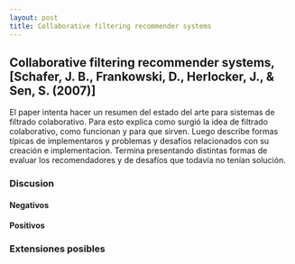 ```yaml
---
layout: post
title: Collaborative filtering recommender systems
---
```


## Collaborative filtering recommender systems, [Schafer, J. B., Frankowski, D., Herlocker, J., & Sen, S. (2007)]

El paper intenta hacer un resumen del estado del arte para sistemas de filtrado colaborativo.
Para esto explica como surgió la idea de filtrado colaborativo, como funcionan y para que sirven.
Luego describe formas típicas de implementaros y problemas y desafíos relacionados con su creación e implementacion.
Termina presentando distintas formas de evaluar los recomendadores y de desafíos que todavía no tenían solución.

### Discusion

#### Negativos
	
#### Positivos

### Extensiones posibles

